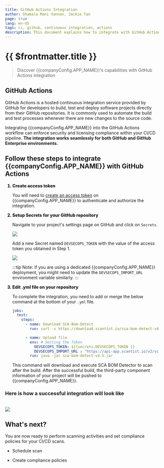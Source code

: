 ```yaml
---
title: GitHub Actions Integration
author: Shamala Mani Vannan, Jackie Tan
page: true
lang: en-US
tags: ci, github, continuous integration, actions
description: This document explains how to integrate with GitHub Actions
---
```


<script setup>
import { companyConfig } from '../../../../config/companyConfig.js'
</script>
<style scoped>
    ol>li {
        font-weight: 800;
    }
</style>

<ClientOnly>

# {{ $frontmatter.title }}

> Discover {{companyConfig.APP_NAME}}'s capabilities with GitHub Actions integration

## GitHub Actions

GitHub Actions is a hosted continuous integration service provided by GitHub for developers to build, test and deploy software projects directly from their GitHub repositories. It is commonly used to automate the build and test processes whenever there are new changes to the source code.

Integrating {{companyConfig.APP_NAME}} into the GitHub Actions workflow can enforce security and licensing compliance within your CI/CD pipeline. **The integration works seamlessly for both GitHub and GitHub Enterprise environments.**

## Follow these steps to integrate {{companyConfig.APP_NAME}} with GitHub Actions

<ol>

<li>Create access token</li>

You will need to <a href="../../Management-and-Settings/Access-Tokens">create an access token</a> on {{companyConfig.APP_NAME}} to authenticate and authorize the integration.

<li>Setup Secrets for your GitHub repository</li>

Navigate to your project's settings page on GitHub and click on `Secrets`.

<img src="/images/Build-based-Scan-CICD-Pipeline/github/step2.1.png"/>

Add a new Secret named `DEVSECOPS_TOKEN` with the value of the access token you obtained in Step 1.

<img src="/images/Build-based-Scan-CICD-Pipeline/github/step2.2.png"/>

:::tip
Note: If you are using a dedicated {{companyConfig.APP_NAME}} deployment, you might need to update the `DEVSECOPS_IMPORT_URL` environment variable similarly.
:::

<li>Edit .yml file on your repository</li>

To complete the integration, you need to add or merge the below command at the bottom of your `.yml` file.

```yaml
jobs:
  test:
    steps:
      - name: Download SCA-Bom-Detect
        run: curl -s https://download.scantist.io/sca-bom-detect-v4.5.jar --output sca-bom-detect-v4.5.jar

      - name: Upload file
        env: # Setting the Token
          DEVSECOPS_TOKEN: ${{secrets.DEVSECOPS_TOKEN }}
          DEVSECOPS_IMPORT_URL : "https://api-app.scantist.io/v2/scans/ci-scan/"
        run: java -jar sca-bom-detect-v4.5.jar
```

This command will download and execute SCA BOM Detector to scan after the build. After the successful build, the third-party component information of your project will be pushed to {{companyConfig.APP_NAME}}.

</ol>

### Here is how a successful integration will look like

<br />

<img src="/images/Build-based-Scan-CICD-Pipeline/github/success.png" />

## What's next?

You are now ready to perform scanning activities and set compliance policies for your CI/CD scans.

- Schedule scan

- Create compliance policies

</ClientOnly>
